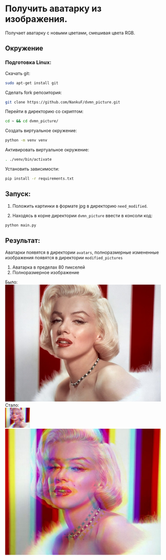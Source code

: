 # Получить аватарку из изображения.
Получает аватарку с новыми цветами, смешивая цвета RGB.

## Окружение
### Подготовка Linux:<br>

Скачать git:
```bash
sudo apt-get install git
```
Сделать fork репозитория:
```bash
git clone https://github.com/NankuF/dvmn_picture.git
```
Перейти в директорию со скриптом:
```bash
cd ~ && cd dvmn_picture/
```
Создать виртуальное окружение:
```bash
python -m venv venv
```
Активировать виртуальное окружение:
```bash
. ./venv/bin/activate
```
Установить зависимости:
```bash
pip install -r requirements.txt 
```

## Запуск: <br>

1. Положить картинки в формате jpg в директорию `need_modified`.

2. Находясь в корне директории `dvmn_picture` ввести в консоли код:
```bash
python main.py
```

## Результат:
Аватарки появятся в директории `avatars`, полноразмерные измененные изображения появятся в директории `modified_pictures`
1. Аватарка в пределах 80 пикселей
2. Полноразмерное изображение <br>

Было:
![monro.jpg](./need_modified/monro.jpg)
Стало: <br>
![avatar_monro.jpg](./avatars/avatar_monro.jpg)
![new_monro.jpg](./modified_pictures/new_monro.jpg)
 
